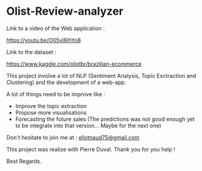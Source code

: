 # Olist-Review-analyzer

Link to a video of the Web application : 

https://youtu.be/O05vl8ihYo8

Link to the dataset : 

https://www.kaggle.com/olistbr/brazilian-ecommerce



This project involve a lot of NLP (Sentiment Analysis, Topic Exctraction and Clustering) and the development of a web-app.


A lot of things need to be improve like : 

- Improve the topic extraction
- Propose more visualisations
- Forecasting the future sales (The predictions was not good enough yet to be integrate into that version... Maybe for the next one)




Don't hesitate to join me at : eliotnaud75@gmail.com

This project was realize with Pierre Duval. Thank you for you help !

Best Regards.

